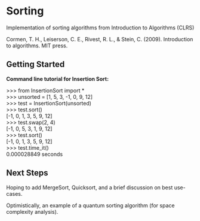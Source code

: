 # Sorting
Implementation of sorting algorithms from Introduction to Algorithms (CLRS)

Cormen, T. H., Leiserson, C. E., Rivest, R. L., & Stein, C. (2009). Introduction to algorithms. MIT press.	

## Getting Started

**Command line tutorial for Insertion Sort:**

\>>> from InsertionSort import \* <br/>
\>>> unsorted = [1, 5, 3, -1, 0, 9, 12] <br/>
\>>> test = InsertionSort(unsorted)<br/>
\>>> test.sort()<br/>
[-1, 0, 1, 3, 5, 9, 12]<br/>
\>>> test.swap(2, 4)<br/>
[-1, 0, 5, 3, 1, 9, 12]<br/>
\>>> test.sort()<br/>
[-1, 0, 1, 3, 5, 9, 12]<br/>
\>>> test.time_it()<br/>
0.000028849 seconds <br/>

## Next Steps

Hoping to add MergeSort, Quicksort, and a brief discussion on best use-cases.

Optimistically, an example of a quantum sorting algorithm (for space complexity analysis).
